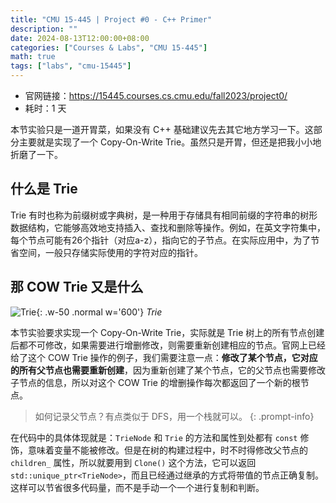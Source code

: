 ```yaml
---
title: "CMU 15-445 | Project #0 - C++ Primer"
description: ""
date: 2024-08-13T12:00:00+08:00
categories: ["Courses & Labs", "CMU 15-445"]
math: true
tags: ["labs", "cmu-15445"]
---
```


- 官网链接：<https://15445.courses.cs.cmu.edu/fall2023/project0/>
- 耗时：1 天

本节实验只是一道开胃菜，如果没有 C++ 基础建议先去其它地方学习一下。这部分主要就是实现了一个 Copy-On-Write Trie。虽然只是开胃，但还是把我小小地折磨了一下。

## 什么是 Trie

Trie 有时也称为前缀树或字典树，是一种用于存储具有相同前缀的字符串的树形数据结构，它能够高效地支持插入、查找和删除等操作。例如，在英文字符集中，每个节点可能有26个指针（对应a-z），指向它的子节点。在实际应用中，为了节省空间，一般只存储实际使用的字符对应的指针。

## 那 COW Trie 又是什么

![Trie](https://cdn.jsdelivr.net/gh/MiaoHN/image-host@master/images/trie-03%20(1).png){: .w-50 .normal w='600'}
_Trie_

本节实验要求实现一个 Copy-On-Write Trie，实际就是 Trie 树上的所有节点创建后都不可修改，如果需要进行增删修改，则需要重新创建相应的节点。官网上已经给了这个 COW Trie 操作的例子，我们需要注意一点：**修改了某个节点，它对应的所有父节点也需要重新创建**，因为重新创建了某个节点，它的父节点也需要修改子节点的信息，所以对这个 COW Trie 的增删操作每次都返回了一个新的根节点。

> 如何记录父节点？有点类似于 DFS，用一个栈就可以。
{: .prompt-info}

在代码中的具体体现就是：`TrieNode` 和 `Trie` 的方法和属性到处都有 `const` 修饰，意味着变量不能被修改。但是在树的构建过程中，时不时得修改父节点的 `children_` 属性，所以就要用到 `Clone()` 这个方法，它可以返回 `std::unique_ptr<TrieNode>`，而且已经通过继承的方式将带值的节点正确复制。这样可以节省很多代码量，而不是手动一个一个进行复制和判断。
